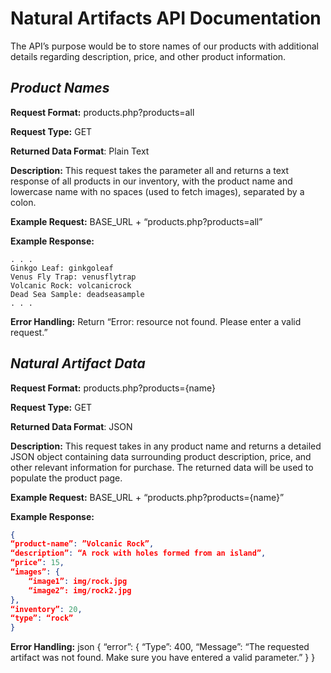 # Natural Artifacts API Documentation
The API’s purpose would be to store names of our products with additional details regarding description, price, and other product information.


## *Product Names*
**Request Format:** products.php?products=all


**Request Type:** GET


**Returned Data Format**: Plain Text


**Description:** This request takes the parameter all and returns a text response of all products in our inventory, with the product name and lowercase name with no spaces (used to fetch images), separated by a colon.


**Example Request:** BASE_URL + “products.php?products=all”


**Example Response:**
```
. . .
Ginkgo Leaf: ginkgoleaf
Venus Fly Trap: venusflytrap
Volcanic Rock: volcanicrock
Dead Sea Sample: deadseasample
. . .
```


**Error Handling:**
Return “Error: resource not found. Please enter a valid request.”


## *Natural Artifact Data*
**Request Format:** products.php?products={name}


**Request Type:** GET


**Returned Data Format**: JSON


**Description:** This request takes in any product name and returns a detailed JSON object containing data surrounding product description, price, and other relevant information for purchase. The returned data will be used to populate the product page.


**Example Request:** BASE_URL + “products.php?products={name}”


**Example Response:**


```json
{
“product-name”: ”Volcanic Rock”,
“description”: “A rock with holes formed from an island”,
“price”: 15,
“images”: {
	“image1”: img/rock.jpg
	“image2”: img/rock2.jpg
},
“inventory”: 20,
“type”: “rock”
}


```


**Error Handling:**
json
{
“error”: {
	“Type”: 400,
	“Message”: “The requested artifact was not found. Make sure you have entered a valid parameter.”
	}
}



